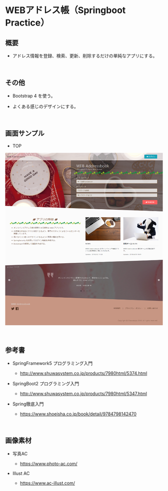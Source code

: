 ﻿# WEBアドレス帳（Springboot Practice）

## 概要

* アドレス情報を登録、検索、更新、削除するだけの単純なアプリにする。

<br />

## その他

* Bootstrap 4 を使う。

* よくある感じのデザインにする。

<br />

## 画面サンプル

* TOP

![TOP](readme/top.png)

<br />

## 参考書

* SpringFramework5 プログラミング入門

    * http://www.shuwasystem.co.jp/products/7980html/5374.html

* SpringBoot2 プログラミング入門

    * http://www.shuwasystem.co.jp/products/7980html/5347.html

* Spring徹底入門

    * https://www.shoeisha.co.jp/book/detail/9784798142470

<br />

## 画像素材

* 写真AC

    * https://www.photo-ac.com/

* Illust AC

    * https://www.ac-illust.com/